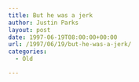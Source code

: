 ```yaml
---
title: But he was a jerk
author: Justin Parks
layout: post
date: 1997-06-19T08:00:00+00:00
url: /1997/06/19/but-he-was-a-jerk/
categories:
  - Old

---
```

